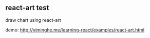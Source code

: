 ## react-art test

draw chart using react-art

demo: http://yiminghe.me/learning-react/examples/react-art.html